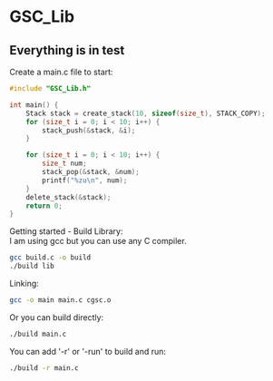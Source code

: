 # GSC_Lib
## Everything is in test
Create a main.c file to start:<br/>
```c
#include "GSC_Lib.h"

int main() {
    Stack stack = create_stack(10, sizeof(size_t), STACK_COPY);
    for (size_t i = 0; i < 10; i++) {
        stack_push(&stack, &i);
    }

    for (size_t i = 0; i < 10; i++) {
        size_t num;
        stack_pop(&stack, &num);
        printf("%zu\n", num);
    }
    delete_stack(&stack);
    return 0;
}
```
Getting started - Build Library:<br/>
I am using gcc but you can use any C compiler.
```bash
gcc build.c -o build
./build lib
```
Linking:
```bash
gcc -o main main.c cgsc.o
```
Or you can build directly:
```bash
./build main.c
```
You can add '-r' or '-run' to build and run:
```bash
./build -r main.c
```